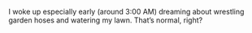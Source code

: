 I woke up especially early (around 3:00 AM) dreaming about wrestling garden hoses and watering my lawn. That’s normal, right?